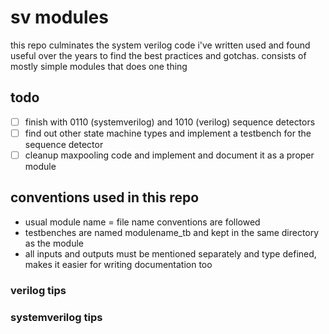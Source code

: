 # sv modules

this repo culminates the system verilog code i've written used and found useful over the years to find the best practices and gotchas.
consists of mostly simple modules that does one thing

## todo

- [ ] finish with 0110 (systemverilog) and 1010 (verilog) sequence detectors
- [ ] find out other state machine types and implement a testbench for the sequence detector
- [ ] cleanup maxpooling code and implement and document it as a proper module

## conventions used in this repo

- usual module name = file name conventions are followed
- testbenches are named modulename_tb and kept in the same directory as the module
- all inputs and outputs must be mentioned separately and type defined, makes it easier for writing documentation too

### verilog tips

### systemverilog tips
